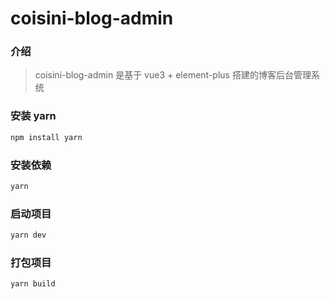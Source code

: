 # coisini-blog-admin


### 介绍
> coisini-blog-admin 是基于 vue3 + element-plus 搭建的博客后台管理系统

### 安装 yarn
```sh
npm install yarn
```

### 安装依赖
```sh
yarn
```

### 启动项目
```sh
yarn dev
```

### 打包项目
```sh
yarn build
```
